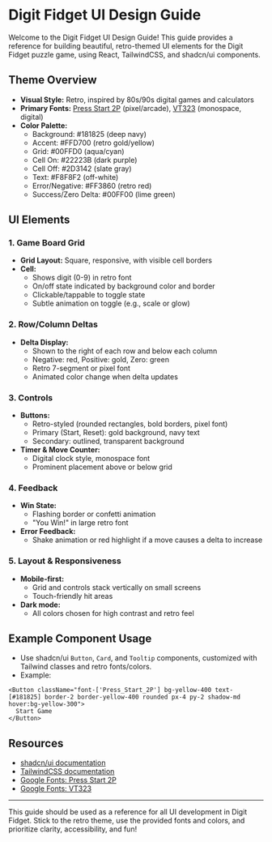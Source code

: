 # Digit Fidget UI Design Guide

Welcome to the Digit Fidget UI Design Guide! This guide provides a reference
for building beautiful, retro-themed UI elements for the Digit Fidget puzzle
game, using React, TailwindCSS, and shadcn/ui components.

## Theme Overview

- **Visual Style:** Retro, inspired by 80s/90s digital games and calculators
- **Primary Fonts:** [Press Start
  2P](https://fonts.google.com/specimen/Press+Start+2P) (pixel/arcade),
  [VT323](https://fonts.google.com/specimen/VT323) (monospace, digital)
- **Color Palette:**
  - Background: #181825 (deep navy)
  - Accent: #FFD700 (retro gold/yellow)
  - Grid: #00FFD0 (aqua/cyan)
  - Cell On: #22223B (dark purple)
  - Cell Off: #2D3142 (slate gray)
  - Text: #F8F8F2 (off-white)
  - Error/Negative: #FF3860 (retro red)
  - Success/Zero Delta: #00FF00 (lime green)

## UI Elements

### 1. Game Board Grid

- **Grid Layout:** Square, responsive, with visible cell borders
- **Cell:**
  - Shows digit (0-9) in retro font
  - On/off state indicated by background color and border
  - Clickable/tappable to toggle state
  - Subtle animation on toggle (e.g., scale or glow)

### 2. Row/Column Deltas

- **Delta Display:**
  - Shown to the right of each row and below each column
  - Negative: red, Positive: gold, Zero: green
  - Retro 7-segment or pixel font
  - Animated color change when delta updates

### 3. Controls

- **Buttons:**
  - Retro-styled (rounded rectangles, bold borders, pixel font)
  - Primary (Start, Reset): gold background, navy text
  - Secondary: outlined, transparent background
- **Timer & Move Counter:**
  - Digital clock style, monospace font
  - Prominent placement above or below grid

### 4. Feedback

- **Win State:**
  - Flashing border or confetti animation
  - "You Win!" in large retro font
- **Error Feedback:**
  - Shake animation or red highlight if a move causes a delta to increase

### 5. Layout & Responsiveness

- **Mobile-first:**
  - Grid and controls stack vertically on small screens
  - Touch-friendly hit areas
- **Dark mode:**
  - All colors chosen for high contrast and retro feel

## Example Component Usage

- Use shadcn/ui `Button`, `Card`, and `Tooltip` components, customized with
  Tailwind classes and retro fonts/colors.
- Example:

```tsx
<Button className="font-['Press_Start_2P'] bg-yellow-400 text-[#181825] border-2 border-yellow-400 rounded px-4 py-2 shadow-md hover:bg-yellow-300">
  Start Game
</Button>
```

## Resources

- [shadcn/ui documentation](https://ui.shadcn.com/)
- [TailwindCSS documentation](https://tailwindcss.com/)
- [Google Fonts: Press Start 2P](https://fonts.google.com/specimen/Press+Start+2P)
- [Google Fonts: VT323](https://fonts.google.com/specimen/VT323)

---

This guide should be used as a reference for all UI development in Digit
Fidget. Stick to the retro theme, use the provided fonts and colors, and
prioritize clarity, accessibility, and fun!
